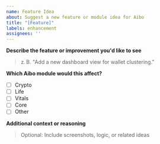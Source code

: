 ```yaml
---
name: Feature Idea
about: Suggest a new feature or module idea for Aibo
title: "[Feature]"
labels: enhancement
assignees: ''
---
```


**Describe the feature or improvement you'd like to see**
> z. B. "Add a new dashboard view for wallet clustering."

**Which Aibo module would this affect?**
- [ ] Crypto
- [ ] Life
- [ ] Vitals
- [ ] Core
- [ ] Other

**Additional context or reasoning**
> Optional: Include screenshots, logic, or related ideas
